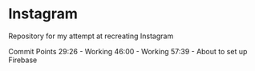 # Instagram
Repository for my attempt at recreating Instagram

Commit Points
29:26 - Working
46:00 - Working
57:39 - About to set up Firebase